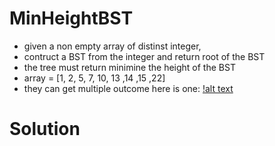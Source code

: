 # MinHeightBST
- given a non empty array  of distinst integer, 
- contruct a BST from  the integer and return root of the BST 
- the tree must return minimine the height of the BST
- array = [1, 2, 5, 7, 10, 13 ,14 ,15 ,22]
- they can get multiple outcome here is one:
[!alt text]()
   
 # Solution
 
